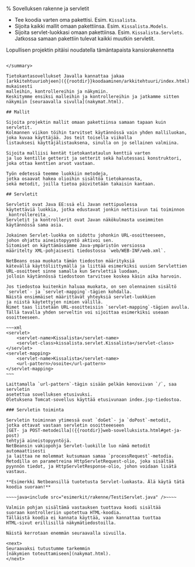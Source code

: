 % Sovelluksen rakenne ja servletit
<!-- order: 3 -->
<!-- addHeaderNavigation -->

<summary>

* Tee koodia varten oma pakettisi. Esim. `Kissalista`.
* Sijoita kaikki mallit omaan pakettiinsa. Esim. `Kissalista.Models`.
* Sijoita servlet-luokkasi omaan pakettiinsa. Esim. `Kissalista.Servlets`. Jatkossa samaan pakettiin tulevat kaikki muutkin servletit.

Lopullisen projektin pitäisi noudatella tämäntapaista kansiorakennetta

~~~~<include src="esimerkit/rakenne/kansiorakenne.txt" />~~~~

</summary>

Tietokantasovellukset Javalla kannattaa jakaa 
[arkkitehtuuriohjeen]({{rootdir}}koodaaminen/arkkitehtuuri/index.html) mukaisesti
malleihin, kontrollereihin ja näkymiin.
Keskitymme ensiksi malleihin ja kontrollereihin ja jatkamme sitten näkymiin [seuraavalla sivulla](nakymat.html).

## Mallit

Sijoita projektin mallit omaan pakettiinsa samaan tapaan kuin servletit.
Kolmannen viikon töihin tarvitset käytännössä vain yhden malliluokan,
joka kuvaa käyttäjää. Jos teit toisella viikolla
listauksesi käyttäjälistauksena, sinulla on jo sellainen valmiina.

Sijoita malliisi kentät tietokantataulun kenttiä varten
ja luo kentille getterit ja setterit sekä halutessasi konstruktori, joka ottaa kenttien arvot vastaan.

Työn edetessä teemme luokkiin metodeja, 
jotka osaavat hakea olioihin sisältöä tietokannasta,
sekä metodit, joilla tietoa päivitetään takaisin kantaan.

## Servletit

Servletit ovat Java EE:ssä eli Javan nettipuolessa 
käytettäviä luokkia, jotka edustavat jonkin nettisivun tai toiminnon
_kontrollereita_. 
Servletit ja kontrollerit ovat Javan näkökulmasta useimmiten käytännössä sama asia. 

Jokainen Servlet-luokka on sidottu johonkin URL-osoitteeseen,
johon ohjattu aineistopyyntö aktivoi sen.
Sitomiset on käyttämässämme Java-ympäristön versiossa
määritelty XML-pohjaisesti tiedostossa `web/WEB-INF/web.xml`.

NetBeans osaa muokata tämän tiedoston määrityksiä
kätevällä käyttöliittymällä ja liittää esimerkiksi uusien Servlettien 
URL-osoitteet sinne samalla kun Servlettiä luodaan, 
jolloin käytännössä tiedostoon tarvitsee koskea käsin aika harvoin.

Jos tiedostoa kuitenkin haluaa muokata, on sen olennainen sisältö
`servlet`- ja `servlet-mapping`-tägien kohdalla.
Näistä ensimmäiset määrittävät yhteyksiä servlet-luokkien
ja niistä käytettyjen nimien välillä.
Nimet taas liitetään URL-osoitteisiin `servlet-mapping`-tägien avulla.
Tällä tavalla yhden serveltin voi sijoittaa esimerkiksi useaan osoitteeseen.

~~~xml
<servlet>
    <servlet-name>Kissalista</servlet-name>
    <servlet-class>kissalista.servlet.Kissalista</servlet-class>
</servlet>
<servlet-mapping>
    <servlet-name>Kissalista</servlet-name>
    <url-pattern>/osoite</url-pattern>
</servlet-mapping>
~~~

Laittamalla `url-pattern`-tägin sisään pelkän kenoviivan `/`, saa servletin 
asetettua sovelluksen etusivuksi.
Oletuksena Tomcat-sovellus käyttää etusivunaan index.jsp-tiedostoa.

### Servletin toiminta

Servletin toiminnan ytimessä ovat `doGet`- ja `doPost`-metodit,
jotka ottavat vastaan servletin osoitteeeseen
[GET- ja POST-metodeilla]({{rootdir}}web-sovelluksista.html#get-ja-post)
tehtyjä aineistopyyntöjä. 
NetBeansin vakiopohja Servlet-luokille luo nämä metodit automaattisesti
ja laittaa ne molemmat kutsumaan samaa `processRequest`-metodia.
Metodilla on parametreina HttpServletRequest-olio, joka sisältää pyynnön tiedot, ja HttpServletResponse-olio, johon voidaan lisätä vastaus.

**Esimerkki Netbeansillä tuotetusta Servlet-luokasta. Älä käytä tätä koodia suoraan!**

~~~~java<include src="esimerkit/rakenne/TestiServlet.java" />~~~~

Valmiin pohjan sisältämä vastauksen tuottava koodi sisältää 
suoraan kontrolleriin upotettua HTML-koodia. 
Tälläistä koodia ei kannata käyttää, vaan kannattaa tuottaa
HTML-sivut erillisillä näkymätiedostoilla.

Näistä kerrotaan enemmän seuraavalla sivuilla.

<next>
Seuraavaksi tutustumme tarkemmin 
[näkymien toteuttamiseen](nakymat.html).
</next>
